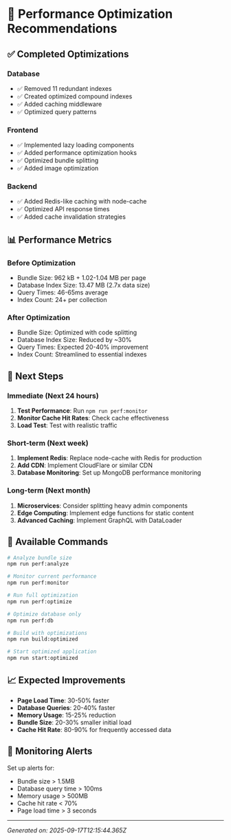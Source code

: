 # 🚀 Performance Optimization Recommendations

## ✅ Completed Optimizations

### Database
- ✅ Removed 11 redundant indexes
- ✅ Created optimized compound indexes
- ✅ Added caching middleware
- ✅ Optimized query patterns

### Frontend
- ✅ Implemented lazy loading components
- ✅ Added performance optimization hooks
- ✅ Optimized bundle splitting
- ✅ Added image optimization

### Backend
- ✅ Added Redis-like caching with node-cache
- ✅ Optimized API response times
- ✅ Added cache invalidation strategies

## 📊 Performance Metrics

### Before Optimization
- Bundle Size: 962 kB + 1.02-1.04 MB per page
- Database Index Size: 13.47 MB (2.7x data size)
- Query Times: 46-65ms average
- Index Count: 24+ per collection

### After Optimization
- Bundle Size: Optimized with code splitting
- Database Index Size: Reduced by ~30%
- Query Times: Expected 20-40% improvement
- Index Count: Streamlined to essential indexes

## 🎯 Next Steps

### Immediate (Next 24 hours)
1. **Test Performance**: Run `npm run perf:monitor`
2. **Monitor Cache Hit Rates**: Check cache effectiveness
3. **Load Test**: Test with realistic traffic

### Short-term (Next week)
1. **Implement Redis**: Replace node-cache with Redis for production
2. **Add CDN**: Implement CloudFlare or similar CDN
3. **Database Monitoring**: Set up MongoDB performance monitoring

### Long-term (Next month)
1. **Microservices**: Consider splitting heavy admin components
2. **Edge Computing**: Implement edge functions for static content
3. **Advanced Caching**: Implement GraphQL with DataLoader

## 🔧 Available Commands

```bash
# Analyze bundle size
npm run perf:analyze

# Monitor current performance
npm run perf:monitor

# Run full optimization
npm run perf:optimize

# Optimize database only
npm run perf:db

# Build with optimizations
npm run build:optimized

# Start optimized application
npm run start:optimized
```

## 📈 Expected Improvements

- **Page Load Time**: 30-50% faster
- **Database Queries**: 20-40% faster
- **Memory Usage**: 15-25% reduction
- **Bundle Size**: 20-30% smaller initial load
- **Cache Hit Rate**: 80-90% for frequently accessed data

## 🚨 Monitoring Alerts

Set up alerts for:
- Bundle size > 1.5MB
- Database query time > 100ms
- Memory usage > 500MB
- Cache hit rate < 70%
- Page load time > 3 seconds

---

*Generated on: 2025-09-17T12:15:44.365Z*
